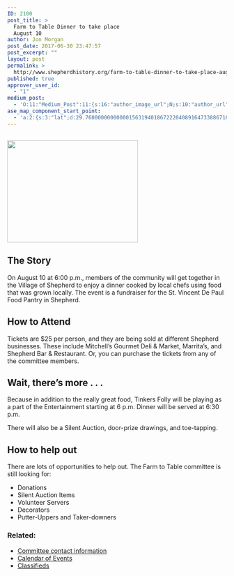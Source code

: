 ```yaml
---
ID: 2100
post_title: >
  Farm to Table Dinner to take place
  August 10
author: Jon Morgan
post_date: 2017-06-30 23:47:57
post_excerpt: ""
layout: post
permalink: >
  http://www.shepherdhistory.org/farm-to-table-dinner-to-take-place-august-10/
published: true
approver_user_id:
  - "1"
medium_post:
  - 'O:11:"Medium_Post":11:{s:16:"author_image_url";N;s:10:"author_url";N;s:11:"byline_name";N;s:12:"byline_email";N;s:10:"cross_link";s:2:"no";s:2:"id";N;s:21:"follower_notification";s:3:"yes";s:7:"license";s:19:"all-rights-reserved";s:14:"publication_id";s:12:"881fb60cdbf3";s:6:"status";s:4:"none";s:3:"url";N;}'
ase_map_component_start_point:
  - 'a:2:{s:3:"lat";d:29.760000000000001563194018672220408916473388671875;s:3:"lng";d:-95.3799999999999954525264911353588104248046875;}'
---
```

<h2><img class="alignnone size-medium wp-image-2102" src="http://www.shepherdhistory.org/wp-content/uploads/2017/06/fork-knife-and-plate-300px-300x234.png" alt="" width="300" height="234" /></h2>
<h2>The Story</h2>
On August 10 at 6:00 p.m., members of the community will get together in the Village of Shepherd to enjoy a dinner cooked by local chefs using food that was grown locally. The event is a fundraiser for the St. Vincent De Paul Food Pantry in Shepherd.
<h2>How to Attend</h2>
Tickets are $25 per person, and they are being sold at different Shepherd businesses. These include Mitchell’s Gourmet Deli &amp; Market, Marrita’s, and Shepherd Bar &amp; Restaurant. Or, you can purchase the tickets from any of the committee members.
<h2>Wait, there’s more . . .</h2>
Because in addition to the really great food, Tinkers Folly will be playing as a part of the Entertainment starting at 6 p.m. Dinner will be served at 6:30 p.m.

There will also be a Silent Auction, door-prize drawings, and toe-tapping.
<h2>How to help out</h2>
There are lots of opportunities to help out. The Farm to Table committee is still looking for:
<ul>
 	<li>Donations</li>
 	<li>Silent Auction Items</li>
 	<li>Volunteer Servers</li>
 	<li>Decorators</li>
 	<li>Putter-Uppers and Taker-downers</li>
</ul>
<h3>Related:</h3>
<ul>
 	<li><a href="http://www.shepherdhistory.org/shepherd-business-directory/organization/Shepherd+Community+Farm+to+Table/">Committee contact information</a></li>
 	<li><a href="http://www.shepherdhistory.org/events/list/">Calendar of Events</a></li>
 	<li><a href="http://www.shepherdhistory.org/adverts/">Classifieds</a></li>
</ul>